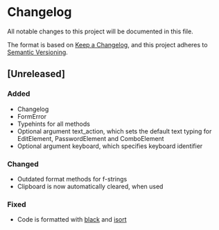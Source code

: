 # Changelog
All notable changes to this project will be documented in this file.

The format is based on [Keep a Changelog](https://keepachangelog.com/en/1.0.0/),
and this project adheres to [Semantic Versioning](https://semver.org/spec/v2.0.0.html).

## [Unreleased]

### Added

- Changelog
- FormError
- Typehints for all methods
- Optional argument text_action, which sets the default text typing for EditElement, PasswordElement and ComboElement
- Optional argument keyboard, which specifies keyboard identifier

### Changed

- Outdated format methods for f-strings
- Clipboard is now automatically cleared, when used

### Fixed

- Code is formatted with [black](https://github.com/psf/black) and [isort](https://github.com/PyCQA/isort)
